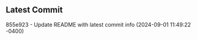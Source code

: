 
## Latest Commit
855e923 - Update README with latest commit info (2024-09-01 11:49:22 -0400) <Yunxi-Zhou>
